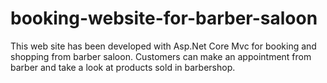 # booking-website-for-barber-saloon

This web site has been developed with Asp.Net Core Mvc for booking and shopping from barber saloon. Customers can make an appointment from barber and take a look at products sold in barbershop.
